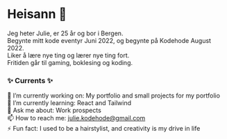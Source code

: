 # Heisann 👋
Jeg heter Julie, er 25 år og bor i Bergen. <br />Begynte mitt kode eventyr Juni 2022, og begynte på Kodehode August 2022. <br />Liker å lære nye ting og lærer nye ting fort. <br />Fritiden går til gaming, boklesing og koding.

### ✨ Currents ✨
🔭 I’m currently working on: My portfolio and small projects for my portfolio <br />🌱 I’m currently learning: React and Tailwind <br />💬 Ask me about: Work prospects <br />📫 How to reach me: julie.kodehode@gmail.com <br />⚡ Fun fact: I used to be a hairstylist, and creativity is my drive in life
